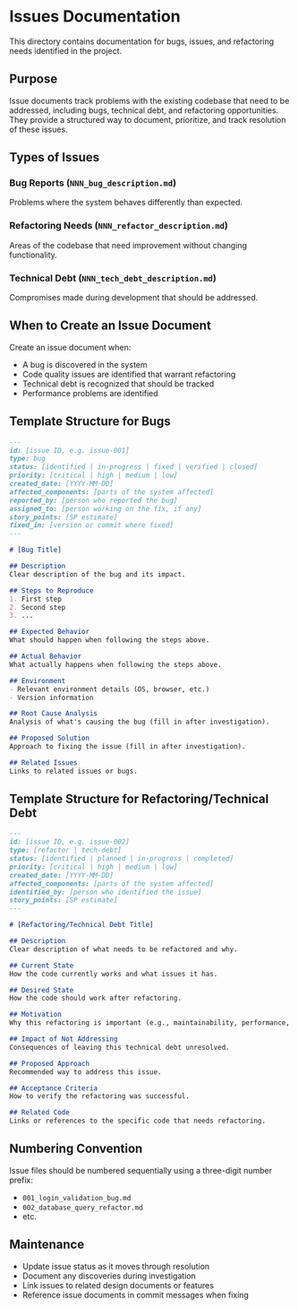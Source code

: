 # Issues Documentation

This directory contains documentation for bugs, issues, and refactoring needs identified in the project.

## Purpose

Issue documents track problems with the existing codebase that need to be addressed, including bugs, technical debt, and refactoring opportunities. They provide a structured way to document, prioritize, and track resolution of these issues.

## Types of Issues

### Bug Reports (`NNN_bug_description.md`)
Problems where the system behaves differently than expected.

### Refactoring Needs (`NNN_refactor_description.md`)
Areas of the codebase that need improvement without changing functionality.

### Technical Debt (`NNN_tech_debt_description.md`)
Compromises made during development that should be addressed.

## When to Create an Issue Document

Create an issue document when:
- A bug is discovered in the system
- Code quality issues are identified that warrant refactoring
- Technical debt is recognized that should be tracked
- Performance problems are identified

## Template Structure for Bugs

```markdown
---
id: [issue ID, e.g. issue-001]
type: bug
status: [identified | in-progress | fixed | verified | closed]
priority: [critical | high | medium | low]
created_date: [YYYY-MM-DD]
affected_components: [parts of the system affected]
reported_by: [person who reported the bug]
assigned_to: [person working on the fix, if any]
story_points: [SP estimate]
fixed_in: [version or commit where fixed]
---

# [Bug Title]

## Description
Clear description of the bug and its impact.

## Steps to Reproduce
1. First step
2. Second step
3. ...

## Expected Behavior
What should happen when following the steps above.

## Actual Behavior
What actually happens when following the steps above.

## Environment
- Relevant environment details (OS, browser, etc.)
- Version information

## Root Cause Analysis
Analysis of what's causing the bug (fill in after investigation).

## Proposed Solution
Approach to fixing the issue (fill in after investigation).

## Related Issues
Links to related issues or bugs.
```

## Template Structure for Refactoring/Technical Debt

```markdown
---
id: [issue ID, e.g. issue-002]
type: [refactor | tech-debt]
status: [identified | planned | in-progress | completed]
priority: [critical | high | medium | low]
created_date: [YYYY-MM-DD]
affected_components: [parts of the system affected]
identified_by: [person who identified the issue]
story_points: [SP estimate]
---

# [Refactoring/Technical Debt Title]

## Description
Clear description of what needs to be refactored and why.

## Current State
How the code currently works and what issues it has.

## Desired State
How the code should work after refactoring.

## Motivation
Why this refactoring is important (e.g., maintainability, performance, readability).

## Impact of Not Addressing
Consequences of leaving this technical debt unresolved.

## Proposed Approach
Recommended way to address this issue.

## Acceptance Criteria
How to verify the refactoring was successful.

## Related Code
Links or references to the specific code that needs refactoring.
```

## Numbering Convention

Issue files should be numbered sequentially using a three-digit number prefix:
- `001_login_validation_bug.md`
- `002_database_query_refactor.md`
- etc.

## Maintenance

- Update issue status as it moves through resolution
- Document any discoveries during investigation
- Link issues to related design documents or features
- Reference issue documents in commit messages when fixing
